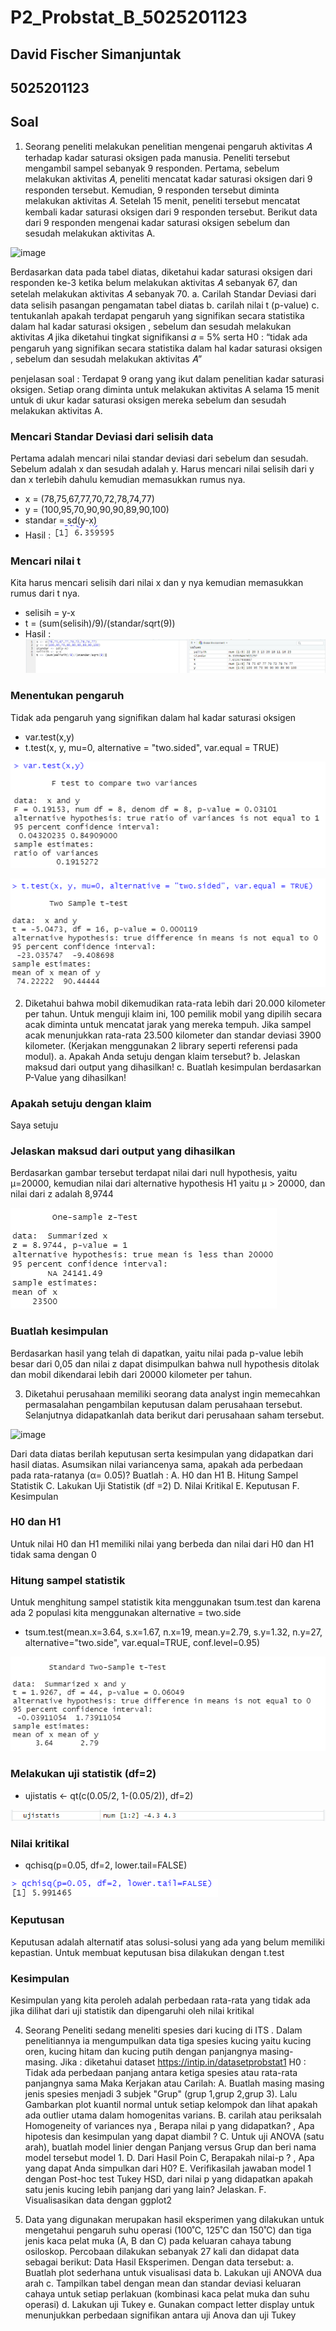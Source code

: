# P2_Probstat_B_5025201123

## David Fischer Simanjuntak
## 5025201123

## Soal
1. Seorang peneliti melakukan penelitian mengenai pengaruh aktivitas 𝐴 terhadap
kadar saturasi oksigen pada manusia. Peneliti tersebut mengambil sampel
sebanyak 9 responden. Pertama, sebelum melakukan aktivitas 𝐴, peneliti mencatat
kadar saturasi oksigen dari 9 responden tersebut. Kemudian, 9 responden tersebut
diminta melakukan aktivitas 𝐴. Setelah 15 menit, peneliti tersebut mencatat kembali
kadar saturasi oksigen dari 9 responden tersebut. Berikut data dari 9 responden
mengenai kadar saturasi oksigen sebelum dan sesudah melakukan aktivitas A.

![image](https://user-images.githubusercontent.com/78857208/170870044-c11fbd63-2ee9-4e59-ac0a-da231e1b1278.png)

Berdasarkan data pada tabel diatas, diketahui kadar saturasi oksigen dari
responden ke-3 ketika belum melakukan aktivitas 𝐴 sebanyak 67, dan setelah
melakukan aktivitas 𝐴 sebanyak 70.
a. Carilah Standar Deviasi dari data selisih pasangan pengamatan tabel diatas
b. carilah nilai t (p-value)
c. tentukanlah apakah terdapat pengaruh yang signifikan secara statistika
dalam hal kadar saturasi oksigen , sebelum dan sesudah melakukan aktivitas 𝐴 jika diketahui tingkat signifikansi 𝛼 = 5% serta H0 : “tidak ada
pengaruh yang signifikan secara statistika dalam hal kadar saturasi oksigen , sebelum dan sesudah melakukan aktivitas 𝐴”

penjelasan soal : Terdapat 9 orang yang ikut dalam penelitian kadar saturasi oksigen. Setiap orang diminta untuk melakukan aktivitas A selama 15 menit untuk di ukur 
kadar saturasi oksigen mereka sebelum dan sesudah melakukan aktivitas A. 

### Mencari Standar Deviasi dari selisih data
Pertama adalah mencari nilai standar deviasi dari sebelum dan sesudah. Sebelum adalah x dan sesudah adalah y. Harus mencari nilai selisih dari y dan x terlebih dahulu 
kemudian memasukkan rumus nya.

  - x = (78,75,67,77,70,72,78,74,77) 
  - y = (100,95,70,90,90,90,89,90,100)
  - standar = sd(y-x)
  - Hasil : ![image](https://github.com/D-060103/P2_Probstat_B_5025201123/blob/main/Screenshot/1%20a.png)

### Mencari nilai t
Kita harus mencari selisih dari nilai x dan y nya kemudian memasukkan rumus dari t nya.
  - selisih = y-x
  - t = (sum(selisih)/9)/(standar/sqrt(9))
  - Hasil : ![image](https://github.com/D-060103/P2_Probstat_B_5025201123/blob/main/Screenshot/1%20b.png)

### Menentukan pengaruh
Tidak ada pengaruh yang signifikan dalam hal kadar saturasi oksigen

  - var.test(x,y)
  - t.test(x, y, mu=0, alternative = "two.sided", var.equal = TRUE)
  
  ![image](https://github.com/D-060103/P2_Probstat_B_5025201123/blob/main/Screenshot/1%20c.1.png)
  
  ![image](https://github.com/D-060103/P2_Probstat_B_5025201123/blob/main/Screenshot/1%20c.2.png)

2. Diketahui bahwa mobil dikemudikan rata-rata lebih dari 20.000 kilometer per tahun.
Untuk menguji klaim ini, 100 pemilik mobil yang dipilih secara acak diminta untuk
mencatat jarak yang mereka tempuh. Jika sampel acak menunjukkan rata-rata
23.500 kilometer dan standar deviasi 3900 kilometer. (Kerjakan menggunakan 2 library seperti referensi pada modul).
a. Apakah Anda setuju dengan klaim tersebut?
b. Jelaskan maksud dari output yang dihasilkan!
c. Buatlah kesimpulan berdasarkan P-Value yang dihasilkan!

### Apakah setuju dengan klaim
Saya setuju

### Jelaskan maksud dari output yang dihasilkan
Berdasarkan gambar tersebut terdapat nilai dari null hypothesis, yaitu μ=20000, kemudian nilai dari alternative hypothesis H1 yaitu μ > 20000, dan nilai dari z adalah 8,9744

![image](https://github.com/D-060103/P2_Probstat_B_5025201123/blob/main/Screenshot/2%20a.png)

### Buatlah kesimpulan
Berdasarkan hasil yang telah di dapatkan, yaitu nilai pada p-value lebih besar dari 0,05 dan nilai z dapat disimpulkan bahwa null hypothesis ditolak dan mobil dikendarai lebih dari 20000 kilometer per tahun.

3. Diketahui perusahaan memiliki seorang data analyst ingin memecahkan
permasalahan pengambilan keputusan dalam perusahaan tersebut. Selanjutnya
didapatkanlah data berikut dari perusahaan saham tersebut.

![image](https://user-images.githubusercontent.com/78857208/170870178-29df34d4-28f5-4373-bfba-64ba8b006a17.png)

Dari data diatas berilah keputusan serta kesimpulan yang didapatkan dari hasil
diatas. Asumsikan nilai variancenya sama, apakah ada perbedaan pada
rata-ratanya (α= 0.05)? Buatlah :
A. H0 dan H1
B. Hitung Sampel Statistik
C. Lakukan Uji Statistik (df =2)
D. Nilai Kritikal
E. Keputusan
F. Kesimpulan

### H0 dan H1
Untuk nilai H0 dan H1 memiliki nilai yang berbeda dan nilai dari H0 dan H1 tidak sama dengan 0

### Hitung sampel statistik
Untuk menghitung sampel statistik kita menggunakan tsum.test dan karena ada 2 populasi kita menggunakan alternative = two.side
  - tsum.test(mean.x=3.64, s.x=1.67, n.x=19, mean.y=2.79, s.y=1.32, n.y=27, alternative="two.side", var.equal=TRUE, conf.level=0.95)

![image](https://github.com/D-060103/P2_Probstat_B_5025201123/blob/main/Screenshot/3%20b.png)

### Melakukan uji statistik (df=2)
  - ujistatis <- qt(c(0.05/2, 1-(0.05/2)), df=2)

![gambar](https://github.com/D-060103/P2_Probstat_B_5025201123/blob/main/Screenshot/3%20c.png)

### Nilai kritikal
  - qchisq(p=0.05, df=2, lower.tail=FALSE)

![gambar](https://github.com/D-060103/P2_Probstat_B_5025201123/blob/main/Screenshot/3%20d.png)

### Keputusan
Keputusan adalah alternatif atas solusi-solusi yang ada yang belum memiliki kepastian. Untuk membuat keputusan bisa dilakukan dengan t.test

### Kesimpulan
Kesimpulan yang kita peroleh adalah perbedaan rata-rata yang tidak ada jika dilihat dari uji statistik dan dipengaruhi oleh nilai kritikal

4. Seorang Peneliti sedang meneliti spesies dari kucing di ITS . Dalam penelitiannya
ia mengumpulkan data tiga spesies kucing yaitu kucing oren, kucing hitam dan
kucing putih dengan panjangnya masing-masing.
Jika : diketahui dataset https://intip.in/datasetprobstat1
H0 : Tidak ada perbedaan panjang antara ketiga spesies atau rata-rata panjangnya sama
Maka Kerjakan atau Carilah:
A. Buatlah masing masing jenis spesies menjadi 3 subjek "Grup" (grup 1,grup
2,grup 3). Lalu Gambarkan plot kuantil normal untuk setiap kelompok dan
lihat apakah ada outlier utama dalam homogenitas varians.
B. carilah atau periksalah Homogeneity of variances nya , Berapa nilai p yang
didapatkan? , Apa hipotesis dan kesimpulan yang dapat diambil ?
C. Untuk uji ANOVA (satu arah), buatlah model linier dengan Panjang versus
Grup dan beri nama model tersebut model 1.
D. Dari Hasil Poin C, Berapakah nilai-p ? , Apa yang dapat Anda simpulkan
dari H0?
E. Verifikasilah jawaban model 1 dengan Post-hoc test Tukey HSD, dari nilai p
yang didapatkan apakah satu jenis kucing lebih panjang dari yang lain?
Jelaskan.
F. Visualisasikan data dengan ggplot2

5. Data yang digunakan merupakan hasil eksperimen yang dilakukan untuk
mengetahui pengaruh suhu operasi (100˚C, 125˚C dan 150˚C) dan tiga jenis kaca
pelat muka (A, B dan C) pada keluaran cahaya tabung osiloskop. Percobaan
dilakukan sebanyak 27 kali dan didapat data sebagai berikut: Data Hasil
Eksperimen. Dengan data tersebut:
a. Buatlah plot sederhana untuk visualisasi data
b. Lakukan uji ANOVA dua arah
c. Tampilkan tabel dengan mean dan standar deviasi keluaran cahaya untuk
setiap perlakuan (kombinasi kaca pelat muka dan suhu operasi)
d. Lakukan uji Tukey
e. Gunakan compact letter display untuk menunjukkan perbedaan signifikan
antara uji Anova dan uji Tukey
